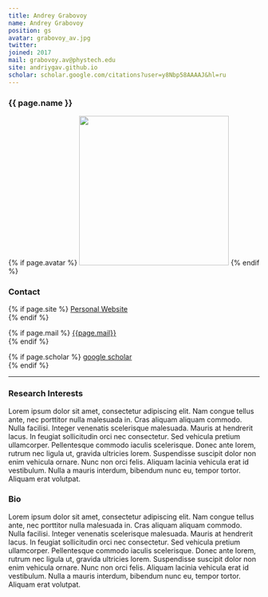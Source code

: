 ```yaml
---
title: Andrey Grabovoy
name: Andrey Grabovoy
position: gs
avatar: grabovoy_av.jpg
twitter:
joined: 2017
mail: grabovoy.av@phystech.edu
site: andriygav.github.io
scholar: scholar.google.com/citations?user=y8Nbp58AAAAJ&hl=ru
---
```


<h3 class="title">{{ page.name }}</h3>

{% if page.avatar %}
<img width="300" src="{{site.baseurl}}/images/people/{{page.avatar}}">
{% endif %}

### Contact

{% if page.site %}
<i class="fa fa-user-o"></i> <a href="https://{{page.site}}">Personal Website</a> <br>
{% endif %}

{% if page.mail %}
<i class="fa fa-envelope-o"></i> <a href="mailto:{{page.mail}}">{{page.mail}}</a> <br>
{% endif %}

{% if page.scholar %}
<i class="fa fa-bar-chart"></i> [google scholar](https://{{page.scholar}}) <br>
{% endif %}

<hr>

### Research Interests

Lorem ipsum dolor sit amet, consectetur adipiscing elit. Nam congue tellus ante, nec porttitor nulla malesuada in. Cras aliquam aliquam commodo. Nulla facilisi. Integer venenatis scelerisque malesuada. Mauris at hendrerit lacus. In feugiat sollicitudin orci nec consectetur. Sed vehicula pretium ullamcorper. Pellentesque commodo iaculis scelerisque. Donec ante lorem, rutrum nec ligula ut, gravida ultricies lorem. Suspendisse suscipit dolor non enim vehicula ornare. Nunc non orci felis. Aliquam lacinia vehicula erat id vestibulum. Nulla a mauris interdum, bibendum nunc eu, tempor tortor. Aliquam erat volutpat.

### Bio

Lorem ipsum dolor sit amet, consectetur adipiscing elit. Nam congue tellus ante, nec porttitor nulla malesuada in. Cras aliquam aliquam commodo. Nulla facilisi. Integer venenatis scelerisque malesuada. Mauris at hendrerit lacus. In feugiat sollicitudin orci nec consectetur. Sed vehicula pretium ullamcorper. Pellentesque commodo iaculis scelerisque. Donec ante lorem, rutrum nec ligula ut, gravida ultricies lorem. Suspendisse suscipit dolor non enim vehicula ornare. Nunc non orci felis. Aliquam lacinia vehicula erat id vestibulum. Nulla a mauris interdum, bibendum nunc eu, tempor tortor. Aliquam erat volutpat.
